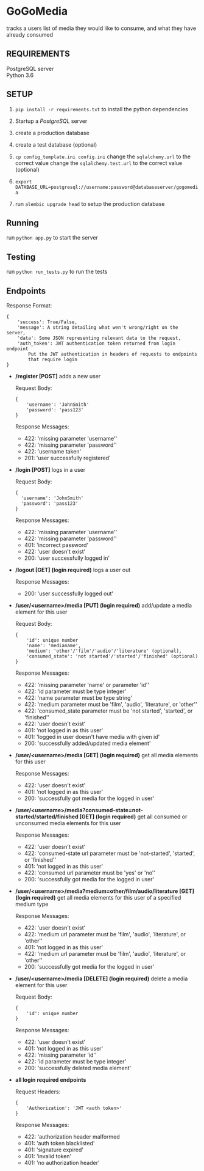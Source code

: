# GoGoMedia                                                                                                  
                                                                                                             
tracks a users list of media they would like to consume, and what they have already consumed
        
## REQUIREMENTS                                                                                              
PostgreSQL server                                                                                            
Python 3.6                                                                                                   
                                                                                                             
## SETUP                                                                                                     
1. `pip install -r requirements.txt` to install the python dependencies                                      
                                                                                                             
2. Startup a *PostgreSQL* server                                                                               
                                                                                                             
3. create a production database                                                                              
                                                                                                             
4. create a test database (optional)                                                                         
                                                                                                             
5. `cp config_template.ini config.ini`
change the `sqlalchemy.url` to the correct value
change the `sqlalchemy.test.url` to the correct value (optional)                                             

6. `export DATABASE_URL=postgresql://username:password@databaseserver/gogomedia`
                                                                                                             
7. run `alembic upgrade head` to setup the production database                                               
                                                                                                             
## Running                                                                                                   
run `python app.py` to start the server                                                                      
                                                                                                             
## Testing                                                                                                   
run `python run_tests.py` to run the tests                                                                       
                                                                                                             
## Endpoints

Response Format:

```
{
    'success': True/False,
    'message': A string detailing what wen't wrong/right on the server,
    'data': Some JSON representing relevant data to the request,
    'auth_token': JWT authentication token returned from login endpoint
        Put the JWT authentication in headers of requests to endpoints
        that require login
}
```

- **/register [POST]** adds a new user
    
    Request Body:
    
    ```
    {
        'username': 'JohnSmith'
        'password': 'pass123'
    }
    ```
    
    Response Messages:
    
    - 422: 'missing parameter \'username\''
    - 422: 'missing parameter \'password\''
    - 422: 'username taken'
    - 201: 'user successfully registered'
    

- **/login [POST]** logs in a user

  Request Body:

  ```
  {
    'username': 'JohnSmith'
    'password': 'pass123'
  }
  ```

  Response Messages:
  
  - 422: 'missing parameter \'username\''
  - 422: 'missing parameter \'password''
  - 401: 'incorrect password'
  - 422: 'user doesn\'t exist'
  - 200: 'user successfully logged in'

- **/logout [GET] (login required)** logs a user out

  Response Messages:
  
  - 200: 'user successfully logged out'
                                                                                                             
- **/user/\<username>/media [PUT] (login required)** add/update a media element for this user

    Request Body:
    
    ```
    {
        'id': unique number
        'name': 'medianame',
        'medium': 'other'/'film'/'audio'/'literature' (optional),
        'consumed_state': 'not started'/'started'/'finished' (optional)
    }
    ```
    
    Response Messages:
    
    - 422: 'missing parameter \'name\' or parameter \'id\''
    - 422: 'id parameter must be type integer'
    - 422: 'name parameter must be type string'
    - 422: 'medium parameter must be \'film\', \'audio\', \'literature\', or \'other\''
    - 422: 'consumed_state parameter must be \'not started\', \'started\', or \'finished\''
    - 422: 'user doesn\'t exist'
    - 401: 'not logged in as this user'
    - 401: 'logged in user doesn\'t have media with given id'
    - 200: 'successfully added/updated media element'
    
- **/user/\<username>/media [GET] (login required)** get all media elements for this user

    Response Messages:
    
    - 422: 'user doesn\'t exist'
    - 401: 'not logged in as this user'
    - 200: 'successfully got media for the logged in user'

- **/user/\<username>/media?consumed-state=not-started/started/finished [GET] (login required)** get all consumed or unconsumed media elements for this user

    Response Messages:
    
    - 422: 'user doesn\'t exist'
    - 422: 'consumed-state url parameter must be \'not-started\', \'started\', or \'finished\''
    - 401: 'not logged in as this user'
    - 422: 'consumed url parameter must be \'yes\' or \'no\''
    - 200: 'successfully got media for the logged in user'

- **/user/\<username>/media?medium=other/film/audio/literature [GET] (login required)** get all media elements for this user of a specified medium type

    Response Messages:
    
    - 422: 'user doesn\'t exist'
    - 422: 'medium url parameter must be \'film\', \'audio\', \'literature\', or \'other\''
    - 401: 'not logged in as this user'
    - 422: 'medium url parameter must be \'film\', \'audio\', \'literature\', or \'other\''
    - 200: 'successfully got media for the logged in user'

- **/user/\<username>/media [DELETE] (login required)** delete a media element for this user

    Request Body:
    
    ```
    {
        'id': unique number
    }
    ```
    
    Response Messages:
    
    - 422: 'user doesn\'t exist'
    - 401: 'not logged in as this user'
    - 422: 'missing parameter \'id\''
    - 422: 'id parameter must be type integer'
    - 200: 'successfully deleted media element'

- **all login required endpoints**

    Request Headers:
    
    ```
    {
        'Authorization': 'JWT <auth token>'
    }
    ```
    
    Response Messages:
    - 422: 'authorization header malformed
    - 401: 'auth token blacklisted'
    - 401: 'signature expired'
    - 401: 'invalid token'
    - 401: 'no authorization header'

